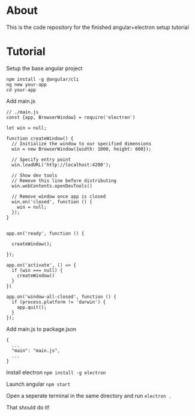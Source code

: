 # About
This is the code repository for the finished angular+electron setup tutorial

# Tutorial

Setup the base angular project

```
npm install -g @angular/cli
ng new your-app  
cd your-app
```

Add main.js
```
// ./main.js
const {app, BrowserWindow} = require('electron')

let win = null;

function createWindow() {
  // Initialize the window to our specified dimensions
  win = new BrowserWindow({width: 1000, height: 600});

  // Specify entry point
  win.loadURL('http://localhost:4200');

  // Show dev tools
  // Remove this line before distributing
  win.webContents.openDevTools()

  // Remove window once app is closed
  win.on('closed', function () {
    win = null;
  });
}


app.on('ready', function () {

  createWindow();

});

app.on('activate', () => {
  if (win === null) {
    createWindow()
  }
})

app.on('window-all-closed', function () {
  if (process.platform != 'darwin') {
    app.quit();
  }
});
```

Add main.js to package.json

```
{
  ...
  "main": "main.js",
  ...
}
```

Install electron
``` npm install -g electron ```

Launch angular ``` npm start ```

Open a seperate terminal in the same directory and run ``` electron . ```

That should do it!
